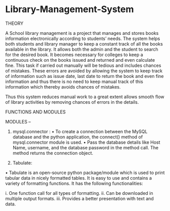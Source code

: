 # Library-Management-System

THEORY

A School library management is a project that manages and stores books information electronically according to students’ needs. The system helps both students and library manager to keep a constant track of all the books available in the library. It allows both the admin and the student to search for the desired book. It becomes necessary for colleges to keep a continuous check on the books issued and returned and even calculate fine. This task if carried out manually will be tedious and includes chances of mistakes. These errors are avoided by allowing the system to keep track of information such as issue date, last date to return the book and even fine information and thus there is no need to keep manual track of this information which thereby avoids chances of mistakes.

Thus this system reduces manual work to a great extent allows smooth flow of library activities by removing chances of errors in the details.
 
FUNCTIONS AND MODULES

MODULES – 

1.	 mysql.connector :
•	To create a connection between the MySQL database and the python application, the connect() method of mysql.connector module is used.
•	Pass the database details like Host Name, username, and the database password in the method call. The method returns the connection object.

2.	Tabulate:

•	Tabulate is an open-source python package/module which is used to print tabular data in nicely formatted tables. It is easy to use and contains a variety of formatting functions. It has the following functionalities:

i.	One function call for all types of formatting.
ii.	Can be downloaded in multiple output formats.
iii.	Provides a better presentation with text and data.
